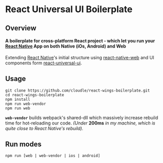 # React Universal UI  Boilerplate

[react-native-url]: https://facebook.github.io/react-native/
[react-native-web-url]: https://github.com/necolas/react-native-web
[react-universal-ui-url]: https://npmjs.org/package/react-universal-ui

## Overview
#### A boilerplate for cross-platform React project - which let you run your [React Native][react-native-url] App on both Native (iOs, Android) and Web

Extending [React Native][react-native-url]'s initial structure using [react-native-web][react-native-web-url] and UI components form [react-universal-ui][react-universal-ui-url].

## Usage
```
git clone https://github.com/cloudle/react-wings-boilerplate.git
cd react-wings-boilerplate
npm install
npm run web-vendor
npm run web
```

**`web-vendor`** builds webpack's shared-dll which massively increase rebuild time for hot-reloading our code.
*(Under* **200ms** *in my machine, which is quite close to React Native's rebuild).*

## Run modes
```
npm run [web | web-vendor | ios | android]
```
